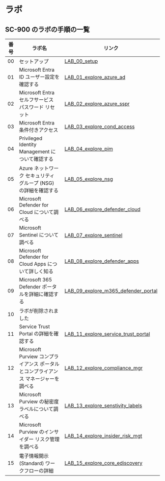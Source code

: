 
# ラボ

## SC-900 のラボの手順の一覧

| **番号** | **ラボ名** | **リンク** |
|------|---------|----|
| 00 | セットアップ | [LAB_00_setup](LAB_00_setup.md) |
| 01 | Microsoft Entra ID ユーザー設定を確認する | [LAB_01_explore_azure_ad](LAB_01_explore_azure_ad.md) |
| 02 | Microsoft Entra セルフサービス パスワード リセット | [LAB_02_explore_azure_sspr](LAB_02_explore_azure_sspr.md) |
| 03 | Microsoft Entra 条件付きアクセス | [LAB_03_explore_cond_access](LAB_03_explore_cond_access.md) |
| 04 | Privileged Identity Management について確認する | [LAB_04_explore_pim](LAB_04_explore_pim.md) |
| 05 | Azure ネットワーク セキュリティ グループ (NSG) の詳細を確認する | [LAB_05_explore_nsg](LAB_05_explore_nsg.md) |
| 06 | Microsoft Defender for Cloud について調べる | [LAB_06_explore_defender_cloud](LAB_06_explore_defender_cloud.md) |
| 07 | Microsoft Sentinel について調べる | [LAB_07_explore_sentinel](LAB_07_explore_sentinel.md) |
| 08 | Microsoft Defender for Cloud Apps について詳しく知る | [LAB_08_explore_defender_apps](LAB_08_explore_defender_apps.md) |
| 09 | Microsoft 365 Defender ポータルを詳細に確認する | [LAB_09_explore_m365_defender_portal](LAB_09_explore_m365_defender_portal.md) |
| 10 | ラボが削除されました |  |
| 11 | Service Trust Portal の詳細を確認する | [LAB_11_explore_service_trust_portal](LAB_11_explore_service_trust_portal.md) |
| 12 | Microsoft Purview コンプライアンス ポータルとコンプライアンス マネージャーを調べる | [LAB_12_explore_compliance_mgr](LAB_12_explore_compliance_mgr.md) |
| 13 | Microsoft Purview の秘密度ラベルについて調べる | [LAB_13_explore_senstivity_labels](LAB_13_explore_senstivity_labels.md) |
| 14 | Microsoft Purview のインサイダー リスク管理を調べる | [LAB_14_explore_insider_risk_mgt](LAB_14_explore_insider_risk_mgt.md) |
| 15 | 電子情報開示 (Standard) ワークフローの詳細 | [LAB_15_explore_core_ediscovery](LAB_15_explore_core_ediscovery.md) |
